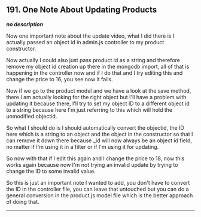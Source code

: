 ## 191. One Note About Updating Products

<strong><em>no description</em></strong>

Now one important note about the update video, what I did there is I actually
passed an object id in admin.js controller to my product constructor. 

Now actually I could also just pass product id as a string and therefore remove
my object id creation up there in the mongodb import, all of that is happening
in the controller now and if I do that and I try editing this and change the
price to 16, you see now it fails. 

Now if we go to the product model and we have a look at the save method, there I
am actually looking for the right object but I'll have a problem with updating
it because there, I'll try to set my object ID to a different object id to a
string because here I'm just referring to this which will hold the unmodified
objectid. 

So what I should do is I should automatically convert the objectid, the ID here
which is a string to an object and the object in the constructor so that I can
remove it down there because _id will now always be an object id field, no
matter if I'm using it in a filter or if I'm using it for updating. 

So now with that if I edit this again and I change the price to 18, now this
works again because now I'm not trying an invalid update by trying to change the
ID to some invalid value. 

So this is just an important note I wanted to add, you don't have to convert the
ID in the controller file, you can leave that untouched but you can do a general
conversion in the product.js model file which is the better approach of doing
that. 

---